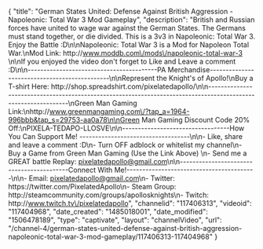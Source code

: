 {
    "title": "German States United: Defense Against British Aggression - Napoleonic: Total War 3 Mod Gameplay",
    "description": "British and Russian forces have united to wage war against the German States.  The Germans must stand together, or die divided.  This is a 3v3 in Napoleonic: Total War 3.  Enjoy the Battle :D\n\nNapoleonic: Total War 3 is a Mod for Napoleon Total War.\nMod Link: http:\/\/www.moddb.com\/mods\/napoleonic-total-war-3 \n\nIf you enjoyed the video don't forget to Like and Leave a comment :D\n\n-----------------------------------------PA Merchandise----------------------------------------------\n\nRepresent the Knight's of Apollo!\nBuy a T-shirt Here: http:\/\/shop.spreadshirt.com\/pixelatedapollo\/\n\n---------------------------------------------------------------------------------------------------------------\nGreen Man Gaming Link:\nhttp:\/\/www.greenmangaming.com\/?tap_a=1964-996bbb&tap_s=29753-aa0a78\n\nGreen Man Gaming Discount Code 20% Off:\nPIXELA-TEDAPO-LLOSVE\n\n----------------------------------How You Can Support Me! -----------------------------------\n\n- Like, share and leave a comment :D\n- Turn OFF adblock or whitelist my channel\n- Buy a Game from Green Man Gaming (Use the Link Above) \n- Send me a GREAT battle Replay: pixelatedapollo@gmail.com\n\n------------------------------------------Connect With Me!-----------------------------------------\n\n- Email: pixelatedapollo@gmail.com\n- Twitter: https:\/\/twitter.com\/PixelatedApollo\n- Steam Group:  http:\/\/steamcommunity.com\/groups\/apollosknights\n- Twitch: http:\/\/www.twitch.tv\/pixelatedapollo",
    "channelid": "117406313",
    "videoid": "117404968",
    "date_created": "1485018001",
    "date_modified": "1506478189",
    "type": "captivate",
    "layout": "channelVideo",
    "url": "\/channel-4\/german-states-united-defense-against-british-aggression-napoleonic-total-war-3-mod-gameplay\/117406313-117404968"
}